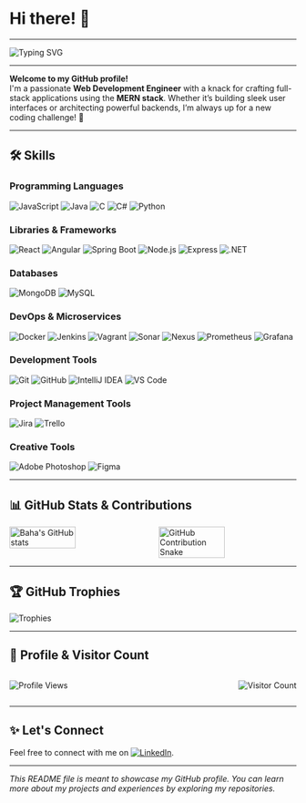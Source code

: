 # Hi there! 👋

---

![Typing SVG](https://readme-typing-svg.herokuapp.com?color=FF5733&lines=Web+Dev+Engineer+%F0%9F%92%BB;MERN+Stack+Enthusiast+%F0%9F%8E%AF;Always+Learning+New+Things+%F0%9F%A4%93)

---

**Welcome to my GitHub profile!**  
I'm a passionate **Web Development Engineer** with a knack for crafting full-stack applications using the **MERN stack**. Whether it’s building sleek user interfaces or architecting powerful backends, I’m always up for a new coding challenge! 🚀

---

## 🛠️ Skills

### **Programming Languages**  
![JavaScript](https://img.shields.io/badge/JavaScript-ES6+-yellow?style=for-the-badge&logo=javascript) 
![Java](https://img.shields.io/badge/Java-8-orange?style=for-the-badge&logo=java) 
![C](https://img.shields.io/badge/C-Programming-blue?style=for-the-badge&logo=c) 
![C#](https://img.shields.io/badge/C%23-Framework-purple?style=for-the-badge&logo=c-sharp) 
![Python](https://img.shields.io/badge/Python-3.8-green?style=for-the-badge&logo=python)

### **Libraries & Frameworks**  
![React](https://img.shields.io/badge/React-Hooks-blue?style=for-the-badge&logo=react) 
![Angular](https://img.shields.io/badge/Angular-9.0-red?style=for-the-badge&logo=angular) 
![Spring Boot](https://img.shields.io/badge/Spring-Boot-green?style=for-the-badge&logo=springboot) 
![Node.js](https://img.shields.io/badge/Node.js-JS-orange?style=for-the-badge&logo=node.js) 
![Express](https://img.shields.io/badge/Express-Node_Framework-lightgrey?style=for-the-badge&logo=express) 
![.NET](https://img.shields.io/badge/.Net_Framework-C%23-purple?style=for-the-badge&logo=dot-net)

### **Databases**  
![MongoDB](https://img.shields.io/badge/MongoDB-NoSQL-green?style=for-the-badge&logo=mongodb) 
![MySQL](https://img.shields.io/badge/MySQL-RDBMS-blue?style=for-the-badge&logo=mysql)

### **DevOps & Microservices**  
![Docker](https://img.shields.io/badge/Docker-20.10-blue?style=for-the-badge&logo=docker) 
![Jenkins](https://img.shields.io/badge/Jenkins-CI%2FCD-orange?style=for-the-badge&logo=jenkins) 
![Vagrant](https://img.shields.io/badge/Vagrant-VM_Automation-blue?style=for-the-badge&logo=vagrant) 
![Sonar](https://img.shields.io/badge/Sonar-Quality-gold?style=for-the-badge&logo=sonarqube) 
![Nexus](https://img.shields.io/badge/Nexus-Repository_Management-yellowgreen?style=for-the-badge&logo=sonatype-nexus) 
![Prometheus](https://img.shields.io/badge/Prometheus-Monitoring-red?style=for-the-badge&logo=prometheus) 
![Grafana](https://img.shields.io/badge/Grafana-Dashboard-orange?style=for-the-badge&logo=grafana)

### **Development Tools**  
![Git](https://img.shields.io/badge/Git-Fully_Version_Control-green?style=for-the-badge&logo=git) 
![GitHub](https://img.shields.io/badge/GitHub-Hosting-blue?style=for-the-badge&logo=github) 
![IntelliJ IDEA](https://img.shields.io/badge/IntelliJ_IDEA-JetBrains-black?style=for-the-badge&logo=intellijidea) 
![VS Code](https://img.shields.io/badge/VS%20Code-Microsoft-blue?style=for-the-badge&logo=visual-studio-code)

### **Project Management Tools**  
![Jira](https://img.shields.io/badge/Jira-Atlassian-blue?style=for-the-badge&logo=jira) 
![Trello](https://img.shields.io/badge/Trello-Project_Management-lightblue?style=for-the-badge&logo=trello)

### **Creative Tools**  
![Adobe Photoshop](https://img.shields.io/badge/Adobe_Photoshop-Image_Editing-blue?style=for-the-badge&logo=adobe-photoshop) 
![Figma](https://img.shields.io/badge/Figma-Design-orange?style=for-the-badge&logo=figma)

---

## 📊 GitHub Stats & Contributions

<div style="display: flex; justify-content: space-between;">
    <img src="https://github-readme-stats.vercel.app/api?username=BahaEddinDridi&show_icons=true&theme=radical" alt="Baha's GitHub stats" style="width: 48%;"/>
    <img src="https://github.com/BahaEddinDridi/BahaEddinDridi/blob/main/github-contribution-grid-snake.svg" alt="GitHub Contribution Snake" style="width: 48%;"/>
</div>

---

## 🏆 GitHub Trophies

![Trophies](https://github-profile-trophy.vercel.app/?username=BahaEddinDridi&theme=dracula)

---

## 👀 Profile & Visitor Count

<div style="display: flex; align-items: center; justify-content: space-between;">

  ![Profile Views](https://komarev.com/ghpvc/?username=BahaEddinDridi)
  
  ![Visitor Count](https://count.getloli.com/get/@BahaEddinDridi?theme=rule34)

</div>

---

## ✨ Let's Connect

Feel free to connect with me on [![LinkedIn](https://img.shields.io/badge/LinkedIn-Baha%20Dridi-blue?style=for-the-badge&logo=linkedin)](https://www.linkedin.com/in/baha-eddine-dridi-88b039203).

---

*This README file is meant to showcase my GitHub profile. You can learn more about my projects and experiences by exploring my repositories.*
